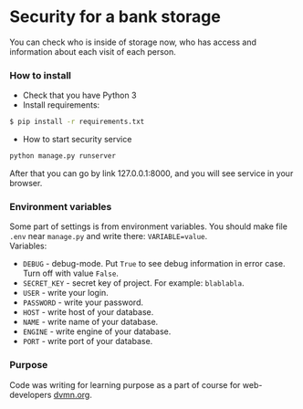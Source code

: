 # Security for a bank storage

You can check who is inside of storage now, who has access and information about each visit of each person. 

### How to install

* Check that you have Python 3  
* Install requirements:  
```sh
$ pip install -r requirements.txt
```
* How to start security service
```sh
python manage.py runserver
```
After that you can go by link 127.0.0.1:8000, and you will see service in your browser.

### Environment variables  
Some part of settings is from environment variables. You should make file `.env` near `manage.py` and write there: `VARIABLE=value`.  
Variables:  
- `DEBUG` - debug-mode. Put `True` to see debug information in error case. Turn off with value `False`.  
- `SECRET_KEY` - secret key of project. For example: `blablabla`.  
- `USER` - write your login.  
- `PASSWORD` - write your password.  
- `HOST` - write host of your database.  
- `NAME` - write name of your database.  
- `ENGINE` - write engine of your database.  
- `PORT` - write port of your database.  

### Purpose

Code was writing for learning purpose as a part of course for web-developers [dvmn.org](https://dvmn.org/).